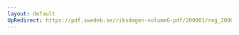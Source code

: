 ```yaml
---
layout: default
UpRedirect: https://pdf.swedeb.se/riksdagen-volumeG-pdf/200001/reg_200001/reg_200001_0299.pdf
---
```

